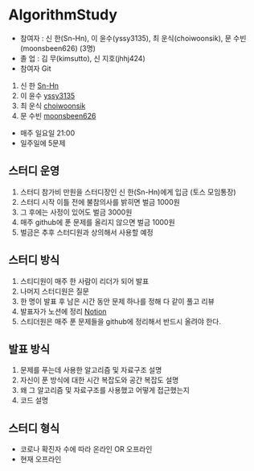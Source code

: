 # AlgorithmStudy

- 참여자 : 신 한(Sn-Hn), 이 윤수(yssy3135), 최 운식(choiwoonsik), 문 수빈(moonsbeen626) (3명)  
- 졸  업 : 김 무(kimsutto), 신 지호(jhhj424)  
- 참여자 Git  
1. 신 한 [Sn-Hn](https://github.com/Sn-Hn)  
2. 이 윤수 [yssy3135](https://github.com/yssy3135)
3. 최 운식 [choiwoonsik](https://github.com/choiwoonsik)
4. 문 수빈 [moonsbeen626](https://github.com/moonsbeen626)

- 매주 일요일 21:00  
- 일주일에 5문제  

## 스터디 운영
1. 스터디 참가비 만원을 스터디장인 신 한(Sn-Hn)에게 입금 (토스 모임통장)  
1. 스터디 시작 이틀 전에 불참의사를 밝히면 벌금 1000원  
1. 그 후에는 사정이 있어도 벌금 3000원  
1. 매주 github에 푼 문제를 올리지 않으면 벌금 1000원  
3. 벌금은 추후 스터디원과 상의해서 사용할 예정  

## 스터디 방식  
1. 스티디원이 매주 한 사람이 리더가 되어 발표  
1. 나머지 스터디원은 질문  
1. 한 명이 발표 후 남은 시간 동안 문제 하나를 정해 다 같이 풀고 리뷰  
1. 발표자가 노션에 정리 [Notion](https://www.notion.so/JAVA-141aa2f2df724ad989d0c3e906f522ce)  
1. 스티더원은 매주 푼 문제들을 github에 정리해서 반드시 올려야 한다.  

## 발표 방식
1. 문제를 푸는데 사용한 알고리즘 및 자료구조 설명
2. 자신이 푼 방식에 대한 시간 복잡도와 공간 복잡도 설명
3. 왜 그 알고리즘 및 자료구조를 사용했고 어떻게 접근했는지
4. 코드 설명 

## 스터디 형식
- 코로나 확진자 수에 따라 온라인 OR 오프라인 
- 현재 오프라인
